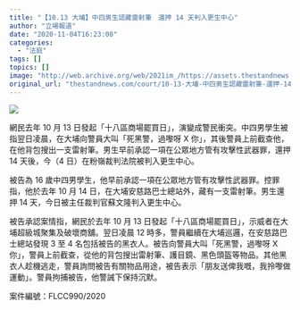 ```yaml
---
title: "【10.13 大埔】中四男生認藏雷射筆　還押 14 天判入更生中心"
author: "立場報道"
date: "2020-11-04T16:23:00"
categories:
  - "法庭"
tags: []
topics: []
image: "http://web.archive.org/web/2021im_/https://assets.thestandnews.com/media/photos/Untitled-1-06_mgGsL_klwoSO4.png"
original_url: "thestandnews.com/court/10-13-大埔-中四男生認藏雷射筆-還押-14-天判入更生中心"
---
```

![](http://web.archive.org/web/2021im_/https://assets.thestandnews.com/media/photos/Untitled-1-06_mgGsL_klwoSO4.png)

網民去年 10 月 13 日發起「十八區商場罷買日」，演變成警民衝突。中四男學生被指翌日凌晨，在大埔向警員大叫「死黑警，過嚟呀 X 你」，其後警員上前截查他，在他背包搜出一支雷射筆。男生早前承認一項在公眾地方管有攻擊性武器罪，還押 14 天後，今（4 日）在粉嶺裁判法院被判入更生中心。

被告為 16 歲中四男學生，他早前承認一項在公眾地方管有攻擊性武器罪。控罪指，他於去年 10 月 14 日，在大埔安慈路巴士總站外，藏有一支雷射筆。男生還押 14 天，今日被主任裁判官蘇文隆判入更生中心。

被告承認案情指，網民於去年 10 月 13 日發起「十八區商場罷買日」，示威者在大埔超級城聚集及破壞商舖。翌日凌晨 12 時多，警員繼續在大埔巡邏，在安慈路巴士總站發現 3 至 4 名包括被告的黑衣人。被告向警員大叫「死黑警，過嚟呀 X 你」，警員上前截查，從他的背包搜出雷射筆、護目鏡、黑色頭盔等物品。其他黑衣人趁機逃走，警員詢問被告有關物品用途，被告表示「朋友送俾我嘅，我拎嚟做運動」。警員拘捕被告，他警誡下保持沉默。

案件編號：FLCC990/2020